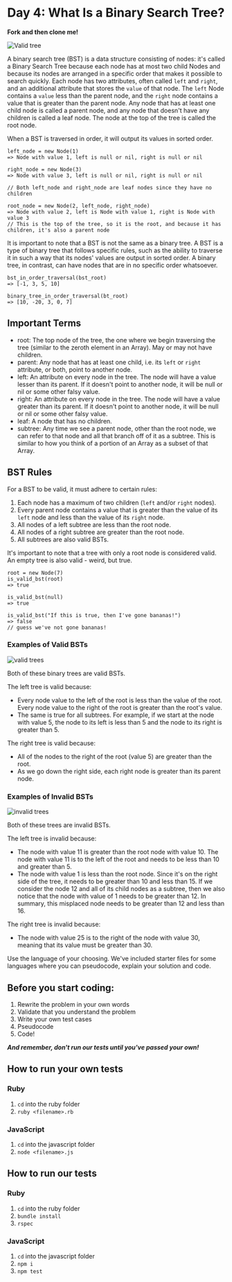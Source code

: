 # Day 4: What Is a Binary Search Tree?

**Fork and then clone me!**

![Valid tree](./valid_tree.png)

A binary search tree (BST) is a data structure consisting of nodes: it's called a Binary Search Tree because each node has at most two child Nodes and because its nodes are arranged in a specific order that makes it possible to search quickly. Each node has two attributes, often called `left` and `right`, and an additional attribute that stores the `value` of that node. The `left` Node contains a `value` less than the parent node, and the `right` node contains a value that is greater than the parent node. Any node that has at least one child node is called a parent node, and any node that doesn't have any children is called a leaf node. The node at the top of the tree is called the root node.

When a BST is traversed in order, it will output its values in sorted order.

```
left_node = new Node(1)
=> Node with value 1, left is null or nil, right is null or nil

right_node = new Node(3)
=> Node with value 3, left is null or nil, right is null or nil

// Both left_node and right_node are leaf nodes since they have no children

root_node = new Node(2, left_node, right_node)
=> Node with value 2, left is Node with value 1, right is Node with value 3
// This is the top of the tree, so it is the root, and because it has children, it's also a parent node
```

It is important to note that a BST is not the same as a binary tree. A BST is a type of binary tree that follows specific rules, such as the ability to traverse it in such a way that its nodes' values are output in sorted order. A binary tree, in contrast, can have nodes that are in no specific order whatsoever.

```
bst_in_order_traversal(bst_root)
=> [-1, 3, 5, 10]

binary_tree_in_order_traversal(bt_root)
=> [10, -20, 3, 0, 7]
```

## Important Terms

* root: The top node of the tree, the one where we begin traversing the tree (similar to the zeroth element in an Array). May or may not have children.
* parent: Any node that has at least one child, i.e. its `left` or `right` attribute, or both, point to another node.
* left: An attribute on every node in the tree. The node will have a value lesser than its parent. If it doesn't point to another node, it will be null or nil or some other falsy value.
* right: An attribute on every node in the tree. The node will have a value greater than its parent. If it doesn't point to another node, it will be null or nil or some other falsy value.
* leaf: A node that has no children.
* subtree: Any time we see a parent node, other than the root node, we can refer to that node and all that branch off of it as a subtree. This is similar to how you think of a portion of an Array as a subset of that Array.

## BST Rules

For a BST to be valid, it must adhere to certain rules:

1. Each node has a maximum of two children (`left` and/or `right` nodes).
2. Every parent node contains a value that is greater than the value of its `left` node and less than the value of its `right` node.
3. All nodes of a left subtree are less than the root node.
4. All nodes of a right subtree are greater than the root node.
5. All subtrees are also valid BSTs.

It's important to note that a tree with only a root node is considered valid. An empty tree is also valid - weird, but true.

```
root = new Node(7)
is_valid_bst(root)
=> true

is_valid_bst(null)
=> true

is_valid_bst("If this is true, then I've gone bananas!")
=> false
// guess we've not gone bananas!
```

### Examples of Valid BSTs

![valid trees](./valid_trees.png)

Both of these binary trees are valid BSTs. 

The left tree is valid because:

* Every node value to the left of the root is less than the value of the root. Every node value to the right of the root is greater than the root's value. 
* The same is true for all subtrees. For example, if we start at the node with value 5, the node to its left is less than 5 and the node to its right is greater than 5. 

The right tree is valid because:

* All of the nodes to the right of the root (value 5) are greater than the root.
* As we go down the right side, each right node is greater than its parent node.

### Examples of Invalid BSTs

![invalid trees](./invalid_trees.png)

Both of these trees are invalid BSTs.

The left tree is invalid because:

* The node with value 11 is greater than the root node with value 10. The node with value 11 is to the left of the root and needs to be less than 10 and greater than 5.
* The node with value 1 is less than the root node. Since it's on the right side of the tree, it needs to be greater than 10 and less than 15. If we consider the node 12 and all of its child nodes as a subtree, then we also notice that the node with value of 1 needs to be greater than 12. In summary, this misplaced node needs to be greater than 12 and less than 16.

The right tree is invalid because:

* The node with value 25 is to the right of the node with value 30, meaning that its value must be greater than 30.

Use the language of your choosing. We've included starter files for some languages where you can pseudocode, explain your solution and code.

## Before you start coding:

1. Rewrite the problem in your own words
2. Validate that you understand the problem
3. Write your own test cases
4. Pseudocode
5. Code!

**_And remember, don't run our tests until you've passed your own!_**

## How to run your own tests

### Ruby

1. `cd` into the ruby folder
2. `ruby <filename>.rb`

### JavaScript

1. `cd` into the javascript folder
2. `node <filename>.js`

## How to run our tests

### Ruby

1. `cd` into the ruby folder
2. `bundle install`
3. `rspec`

### JavaScript

1. `cd` into the javascript folder
2. `npm i`
3. `npm test`
